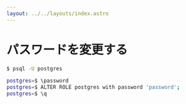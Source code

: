 ```yaml
---
layout: ../../layouts/index.astro
---
```


# パスワードを変更する

```bash
$ psql -U postgres

postgres=$ \password
postgres=$ ALTER ROLE postgres with password 'password';
postgres=$ \q
```
